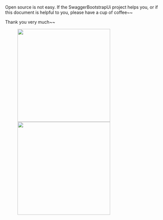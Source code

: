 Open source is not easy. If the SwaggerBootstrapUi project helps you, or if this document is helpful to you, please have a cup of coffee~~

Thank you very much~~

<figure class="half">
    <img src="http://www.xiaominfo.com/images/website/pay_ali.jpg" width="300" style="">
    <img src="http://www.xiaominfo.com/images/website/pay_wechat.jpg" width="300">
</figure>

